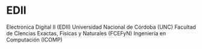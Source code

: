 # EDII
Electronica Digital II (EDII)
Universidad Nacional de Córdoba (UNC)
Facultad de CIencias Exactas, Físicas y Naturales (FCEFyN)
Ingeniería en Computación (ICOMP)

